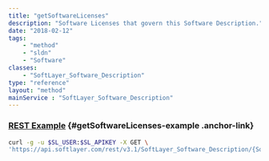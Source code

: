 ```yaml
---
title: "getSoftwareLicenses"
description: "Software Licenses that govern this Software Description."
date: "2018-02-12"
tags:
    - "method"
    - "sldn"
    - "Software"
classes:
    - "SoftLayer_Software_Description"
type: "reference"
layout: "method"
mainService : "SoftLayer_Software_Description"
---
```


### [REST Example](#getSoftwareLicenses-example) <a href="/article/rest/"><i class="fas fa-question"></i></a> {#getSoftwareLicenses-example .anchor-link} 
```bash
curl -g -u $SL_USER:$SL_APIKEY -X GET \
'https://api.softlayer.com/rest/v3.1/SoftLayer_Software_Description/{SoftLayer_Software_DescriptionID}/getSoftwareLicenses'
```
